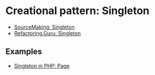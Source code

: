 # Creational pattern: Singleton

- [SourceMaking: Singleton](https://sourcemaking.com/design_patterns/singleton)
- [Refactoring.Guru: Singleton](https://refactoring.guru/design-patterns/singleton)

## Examples

* [Singleton in PHP: Page](Php/Config)